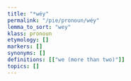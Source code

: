 ```yaml
---
title: "*wéy"
permalink: "/pie/pronoun/wéy"
lemma_to_sort: "wey"
klass: pronoun
etymology: []
markers: []
synonyms: []
definitions: [["we (more than two)"]]
topics: []
---
```

